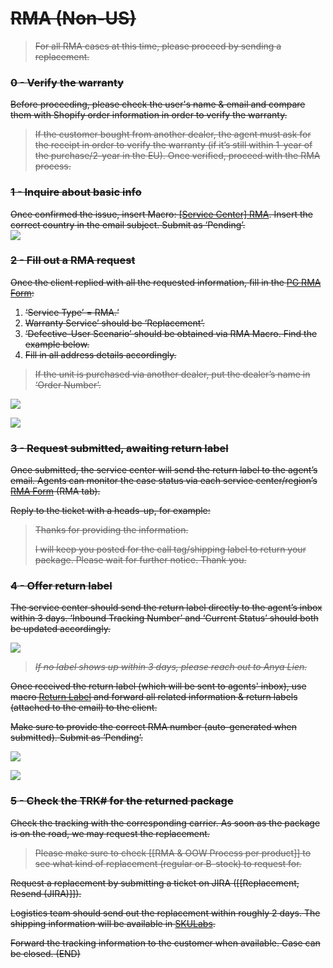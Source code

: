 # ~~RMA (Non-US)~~
> ~~For all RMA cases at this time, please proceed by sending a replacement.~~

### ~~0 - Verify the warranty~~
~~Before proceeding, please check the user's name & email and compare them with Shopify order information in order to verify the warranty.~~  

> ~~If the customer bought from another dealer, the agent must ask for the receipt in order to verify the warranty (if it’s still within 1-year of the purchase/2-year in the EU). Once verified, proceed with the RMA process.~~ 

### ~~1 - Inquire about basic info~~
~~Once confirmed the issue, insert Macro: <u>[Service Center] RMA</u>. Insert the correct country in the email subject. Submit as ‘Pending’.~~  
    ~~![](https://lh4.googleusercontent.com/KAG8xtMlvQ-3LweFYg0IfjHp1oYumblzKyDrRke6hFIcQQfhsZ78Zfg4x0UOkhniW2zgzKsbNFfpeqRygj_j-HYHTrIXIzC1-eSbniT4qRXbCl1rmfhC5zLAPLCHhkl75TJdvztYKhWPiOz4qZTNlvcHOVpMVKzqx-sUTXnjGNpAuGcLKLYXQeJXV9uJ)~~  

### ~~2 - Fill out a RMA request~~
~~Once the client replied with all the requested information, fill in the [PG RMA Form](https://docs.google.com/forms/d/e/1FAIpQLSf5GIKG13O87EsoMWnhCpnZyUxLOqDISNz81wRifBN53Fp7Xw/viewform):~~

1. ~~‘Service Type’ = RMA.‘~~
2. ~~Warranty Service’ should be ‘Replacement’.~~
3. ~~‘Defective-User Scenario’ should be obtained via RMA Macro. Find the example below.~~
4. ~~Fill in all address details accordingly.~~

>~~If the unit is purchased via another dealer, put the dealer’s name in ‘Order Number’.~~

~~![](https://lh6.googleusercontent.com/EAamxZ1yeMdxamyiDcaYoAPlFajXdWvGS-nQRkYgw-Z_6UeDMm8pbuQdKlKz5m0ChN8Cx8ZXu1jEfxA4X6Hhyxnun4jTPbyQwhn3yE04ZLP4ndwsHvnLK4Lr9zev145jlL6oclvqWIdxX095VpBeq9pwhZQCVuGiKR9QFcSkdBRc6I3x6R1TuCSqJXiG)~~

~~![](https://lh3.googleusercontent.com/j401rXzMJqJLVK-tgrSg1LgZUYktWh_rpmjFZj-sP2fstrJgZUgJv7gl04lAuDv9-4-iZDyCvRlNAihqbXaYpVOrS-9MTiETTLu5KZ0Bifidrfy2mLS15IW4wYQHLqfHDkZ6dzjM4wVak6Vtt1SUGv5sDoIbCnwqKLEEZhnvPEPLFb0ZnWK_pLYOpIh2)~~

### ~~3 - Request submitted, awaiting return label~~
~~Once submitted, the service center will send the return label to the agent’s email. Agents can monitor the case status via each service center/region’s [RMA Form](https://drive.google.com/drive/folders/1fYeg8mAWoIm7QqNo04HF5kmb49IqBUpa?usp=sharing) (RMA tab).~~
   
~~Reply to the ticket with a heads-up, for example:~~
   
> ~~Thanks for providing the information.~~ 
> 
> ~~I will keep you posted for the call tag/shipping label to return your package. Please wait for further notice. Thank you.~~

### ~~4 - Offer return label~~
~~The service center should send the return label directly to the agent’s inbox within 3 days. ‘Inbound Tracking Number’ and ‘Current Status’ should both be updated accordingly.~~

~~![](https://lh5.googleusercontent.com/ovO4z39Pw6-FpVv0FJFYvxIsvrGVsm5VndEjQdLsNEZnhyVYj9tf2UIw4XsuaYzjoDx3kX24QSRubTxJh_Q6VGm6lU-h0tpZgHrZdQPGKOwTK6XzCCXJdDJ9nApYxpceKhL-BRhTA4rE7d1MLtYbJ7Xj1Y5KCYBYKi4S8fRqMCeu6GsNHAQ1aiB-UeFf)~~

> ~~*If no label shows up within 3 days, please reach out to Anya Lien.*~~


~~Once received the return label (which will be sent to agents' inbox), use macro <u>Return Label</u> and forward all related information & return labels (attached to the email) to the client.~~ 
   
~~Make sure to provide the correct RMA number (auto-generated when submitted). Submit as ‘Pending’.~~

~~![](https://lh5.googleusercontent.com/sUCmNljvEVcFnjuAsAchUUdNny9lod8SoybDB95gDK93ULACGBi92Mev2AWIVfqtBP0keYx16yqf05HY6YLMChigBmWJMAU4TTI0oztBxdKqzqrKCJ1GcXMPvi8HvX0DCuedDhR9zTx5wYo-XoU6XSn6rL9zibB66ZdPsWpbRoDIONrXHVF6hckZqoMF)~~

~~![](https://lh3.googleusercontent.com/3_uA9hJJOG4juSBXg0exRr_f-MmqvDdlon_z8P8Abv4Yqesbl8FYie2aKXqMd1abLfYThbwEquaPFB5zd0fHO-9XHaFiXRxyW0eh9Huww7kNnlugo0o2rZR2uTLxygvbMRJPCu73IExqXrR3VzVYyMwRWGq93fj2eP3WMf-h-yX28nojv5nFJhXnkz9m)~~

### ~~5 - Check the TRK# for the returned package~~
~~Check the tracking with the corresponding carrier. As soon as the package is on the road, we may request the replacement.~~

>~~Please make sure to check [[RMA & OOW Process per product]] to see what kind of replacement (regular or B-stock) to request for.~~

~~Request a replacement by submitting a ticket on JIRA ([[Replacement, Resend (JIRA)]]).~~

~~Logistics team should send out the replacement within roughly 2 days. The shipping information will be available in [SKULabs](https://docs.google.com/presentation/d/1mV6JgZ9rcZR58MPT-T2y8dGSshv2lfZfOS2Niw2qFRs/edit?usp=sharing).~~ 

~~Forward the tracking information to the customer when available. Case can be closed. (END)~~

